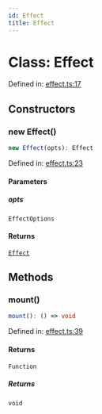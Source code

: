 ```yaml
---
id: Effect
title: Effect
---
```


<!-- DO NOT EDIT: this page is autogenerated from the type comments -->

# Class: Effect

Defined in: [effect.ts:17](https://github.com/I-am-abdulazeez/store/blob/main/packages/store/src/effect.ts#L17)

## Constructors

### new Effect()

```ts
new Effect(opts): Effect
```

Defined in: [effect.ts:23](https://github.com/I-am-abdulazeez/store/blob/main/packages/store/src/effect.ts#L23)

#### Parameters

##### opts

`EffectOptions`

#### Returns

[`Effect`](../effect.md)

## Methods

### mount()

```ts
mount(): () => void
```

Defined in: [effect.ts:39](https://github.com/I-am-abdulazeez/store/blob/main/packages/store/src/effect.ts#L39)

#### Returns

`Function`

##### Returns

`void`
